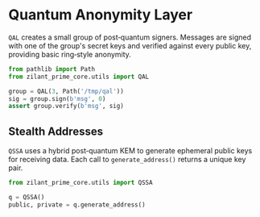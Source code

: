# Quantum Anonymity Layer

`QAL` creates a small group of post‑quantum signers. Messages are signed with
one of the group's secret keys and verified against every public key, providing
basic ring‑style anonymity.

```python
from pathlib import Path
from zilant_prime_core.utils import QAL

group = QAL(3, Path('/tmp/qal'))
sig = group.sign(b'msg', 0)
assert group.verify(b'msg', sig)
```

## Stealth Addresses

`QSSA` uses a hybrid post‑quantum KEM to generate ephemeral public keys for
receiving data. Each call to `generate_address()` returns a unique key pair.

```python
from zilant_prime_core.utils import QSSA

q = QSSA()
public, private = q.generate_address()
```
